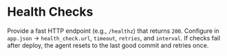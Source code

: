 # Health Checks


Provide a fast HTTP endpoint (e.g., `/healthz`) that returns `200`.
Configure in `app.json` → `health_check.url`, `timeout`, `retries`, and `interval`.
If checks fail after deploy, the agent resets to the last good commit and retries once.
